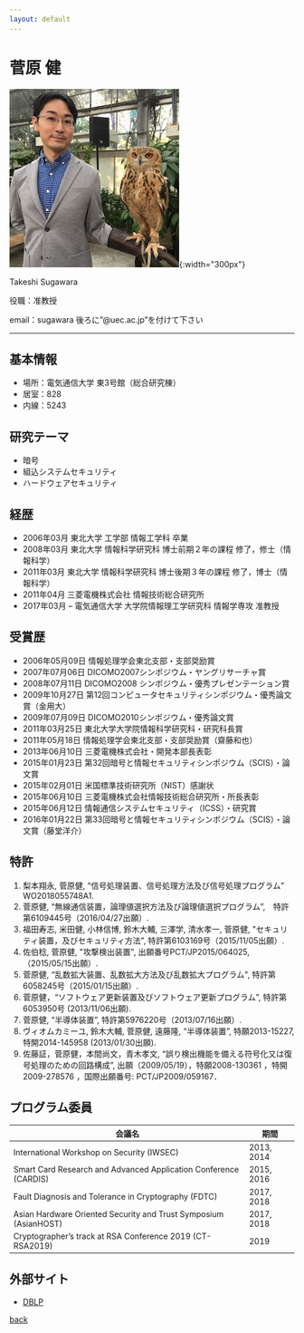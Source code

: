 ```yaml
---
layout: default
---
```


# 菅原 健

![sugawara](./fig/sugawara.jpg){:width="300px"}

Takeshi Sugawara

役職：准教授

email：sugawara 後ろに”@uec.ac.jp”を付けて下さい

---

## 基本情報

- 場所：電気通信大学 東3号館（総合研究棟）
- 居室：828
- 内線：5243

## 研究テーマ

- 暗号
- 組込システムセキュリティ
- ハードウェアセキュリティ

## 経歴
- 2006年03月 東北大学 工学部 情報工学科 卒業
- 2008年03月 東北大学 情報科学研究科 博士前期２年の課程 修了，修士（情報科学）
- 2011年03月 東北大学 情報科学研究科 博士後期３年の課程 修了，博士（情報科学）
- 2011年04月 三菱電機株式会社 情報技術総合研究所
- 2017年03月 – 電気通信大学 大学院情報理工学研究科 情報学専攻 准教授


## 受賞歴

- 2006年05月09日 情報処理学会東北支部・支部奨励賞
- 2007年07月06日 DICOMO2007シンポジウム・ヤングリサーチャ賞
- 2008年07月11日 DICOMO2008 シンポジウム・優秀プレゼンテーション賞
- 2009年10月27日 第12回コンピュータセキュリティシンポジウム・優秀論文賞（金用大）
- 2009年07月09日 DICOMO2010シンポジウム・優秀論文賞
- 2011年03月25日 東北大学大学院情報科学研究科・研究科長賞
- 2011年05月18日 情報処理学会東北支部・支部奨励賞（齋藤和也）
- 2013年06月10日 三菱電機株式会社・開発本部長表彰
- 2015年01月23日 第32回暗号と情報セキュリティシンポジウム（SCIS）・論文賞
- 2015年02月01日 米国標準技術研究所（NIST）感謝状
- 2015年06月10日 三菱電機株式会社情報技術総合研究所・所長表彰
- 2015年06月12日 情報通信システムセキュリティ（ICSS）・研究賞
- 2016年01月22日 第33回暗号と情報セキュリティシンポジウム（SCIS）・論文賞（藤堂洋介）

## 特許

1. 梨本翔永, 菅原健, “信号処理装置、信号処理方法及び信号処理プログラム” WO2018055748A1.
1. 菅原健, “無線通信装置，論理値選択方法及び論理値選択プログラム”,　特許第6109445号（2016/04/27出願）.
1. 福田寿志, 米田健, 小林信博, 鈴木大輔, 三澤学, 清水孝一, 菅原健, "セキュリティ装置，及びセキュリティ方法”, 特許第6103169号（2015/11/05出願）.
1. 佐伯稔, 菅原健, "攻撃検出装置", 出願番号PCT/JP2015/064025, （2015/05/15出願）.
1. 菅原健, “乱数拡大装置、乱数拡大方法及び乱数拡大プログラム", 特許第6058245号（2015/01/15出願）.
1. 菅原健，“ソフトウェア更新装置及びソフトウェア更新プログラム”, 特許第6053950号 (2013/11/06出願).
1. 菅原健, “半導体装置”, 特許第5976220号（2013/07/16出願）.
1. ヴィオムカミーユ, 鈴木大輔, 菅原健, 遠藤隆, “半導体装置”, 特願2013-15227, 特開2014-145958 (2013/01/30出願).
1. 佐藤証，菅原健，本間尚文，青木孝文, “誤り検出機能を備える符号化又は復号処理のための回路構成”, 出願（2009/05/19），特願2008-130361 ，特開2009-278576 ，国際出願番号: PCT/JP2009/059167．

## プログラム委員

|会議名|期間|
|---|---|
|International Workshop on Security (IWSEC) | 2013, 2014 |
|Smart Card Research and Advanced Application Conference (CARDIS) | 2015, 2016 |
|Fault Diagnosis and Tolerance in Cryptography (FDTC) | 2017, 2018 |
|Asian Hardware Oriented Security and Trust Symposium (AsianHOST) | 2017, 2018 |
|Cryptographer’s track at RSA Conference 2019 (CT-RSA2019) | 2019 |

## 外部サイト

- [DBLP](http://dblp.uni-trier.de/pers/hd/s/Sugawara:Takeshi)


[back](./)
